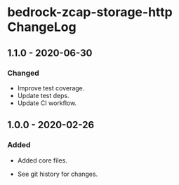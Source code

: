 # bedrock-zcap-storage-http ChangeLog

## 1.1.0 - 2020-06-30

### Changed
- Improve test coverage.
- Update test deps.
- Update CI workflow.

## 1.0.0 - 2020-02-26

### Added
- Added core files.

- See git history for changes.
